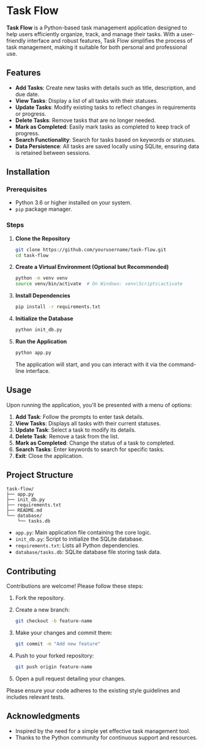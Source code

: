 # Task Flow

**Task Flow** is a Python-based task management application designed to help users efficiently organize, track, and manage their tasks. With a user-friendly interface and robust features, Task Flow simplifies the process of task management, making it suitable for both personal and professional use.

## Features

* **Add Tasks**: Create new tasks with details such as title, description, and due date.
* **View Tasks**: Display a list of all tasks with their statuses.
* **Update Tasks**: Modify existing tasks to reflect changes in requirements or progress.
* **Delete Tasks**: Remove tasks that are no longer needed.
* **Mark as Completed**: Easily mark tasks as completed to keep track of progress.
* **Search Functionality**: Search for tasks based on keywords or statuses.
* **Data Persistence**: All tasks are saved locally using SQLite, ensuring data is retained between sessions.

## Installation

### Prerequisites

* Python 3.6 or higher installed on your system.
* `pip` package manager.

### Steps

1. **Clone the Repository**

   ```bash
   git clone https://github.com/yourusername/task-flow.git
   cd task-flow
   ```

2. **Create a Virtual Environment (Optional but Recommended)**

   ```bash
   python -m venv venv
   source venv/bin/activate  # On Windows: venv\Scripts\activate
   ```

3. **Install Dependencies**

   ```bash
   pip install -r requirements.txt
   ```

4. **Initialize the Database**

   ```bash
   python init_db.py
   ```

5. **Run the Application**

   ```bash
   python app.py
   ```

   The application will start, and you can interact with it via the command-line interface.

## Usage

Upon running the application, you'll be presented with a menu of options:

1. **Add Task**: Follow the prompts to enter task details.
2. **View Tasks**: Displays all tasks with their current statuses.
3. **Update Task**: Select a task to modify its details.
4. **Delete Task**: Remove a task from the list.
5. **Mark as Completed**: Change the status of a task to completed.
6. **Search Tasks**: Enter keywords to search for specific tasks.
7. **Exit**: Close the application.

## Project Structure

```
task-flow/
├── app.py
├── init_db.py
├── requirements.txt
├── README.md
└── database/
    └── tasks.db
```

* `app.py`: Main application file containing the core logic.
* `init_db.py`: Script to initialize the SQLite database.
* `requirements.txt`: Lists all Python dependencies.
* `database/tasks.db`: SQLite database file storing task data.

## Contributing

Contributions are welcome! Please follow these steps:

1. Fork the repository.

2. Create a new branch:

   ```bash
   git checkout -b feature-name
   ```

3. Make your changes and commit them:

   ```bash
   git commit -m "Add new feature"
   ```

4. Push to your forked repository:

   ```bash
   git push origin feature-name
   ```

5. Open a pull request detailing your changes.

Please ensure your code adheres to the existing style guidelines and includes relevant tests.


## Acknowledgments

* Inspired by the need for a simple yet effective task management tool.
* Thanks to the Python community for continuous support and resources.
